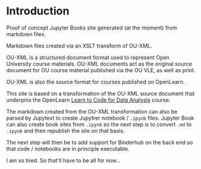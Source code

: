 # Introduction

Proof of concept Jupyter Books site generated (at the moment) from markdown files.

Markdown files created via an XSLT transform of OU-XML.

OU-XML is a structured document format used to represent Open University course materials. OU-XML documents act as the original source document for OU course material published via the OU VLE, as well as print.

OU-XML is also the source format for courses published on OpenLearn.

This site is based on a transformation of the OU-XML source document that underpins the OpenLearn [Learn to Code for Data Analysis](https://www.open.edu/openlearn/ocw/course/view.php?id=4762) course.

The markdown created from the OU-XML transformation can also be parsed by Jupytext to create Jupytrer notebook / `.ipynb` files. Jupyter Book can also create book sites from `.ipynb` so the next step is to convert `.md` to `.ipynb` and then republish the site on that basis.

The next step will then be to add support for Binderhub on the back end so that code / notebooks are in principle executable.

I am so tired. So that'll have to be all for now...